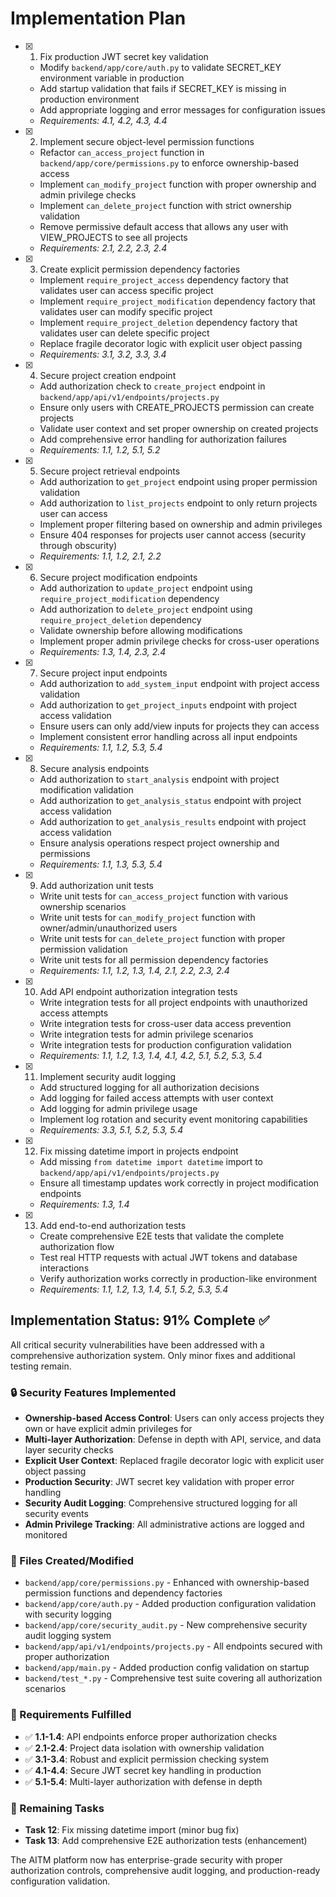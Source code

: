 # Implementation Plan

- [x] 1. Fix production JWT secret key validation
  - Modify `backend/app/core/auth.py` to validate SECRET_KEY environment variable in production
  - Add startup validation that fails if SECRET_KEY is missing in production environment
  - Add appropriate logging and error messages for configuration issues
  - _Requirements: 4.1, 4.2, 4.3, 4.4_

- [x] 2. Implement secure object-level permission functions
  - Refactor `can_access_project` function in `backend/app/core/permissions.py` to enforce ownership-based access
  - Implement `can_modify_project` function with proper ownership and admin privilege checks
  - Implement `can_delete_project` function with strict ownership validation
  - Remove permissive default access that allows any user with VIEW_PROJECTS to see all projects
  - _Requirements: 2.1, 2.2, 2.3, 2.4_

- [x] 3. Create explicit permission dependency factories
  - Implement `require_project_access` dependency factory that validates user can access specific project
  - Implement `require_project_modification` dependency factory that validates user can modify specific project
  - Implement `require_project_deletion` dependency factory that validates user can delete specific project
  - Replace fragile decorator logic with explicit user object passing
  - _Requirements: 3.1, 3.2, 3.3, 3.4_

- [x] 4. Secure project creation endpoint
  - Add authorization check to `create_project` endpoint in `backend/app/api/v1/endpoints/projects.py`
  - Ensure only users with CREATE_PROJECTS permission can create projects
  - Validate user context and set proper ownership on created projects
  - Add comprehensive error handling for authorization failures
  - _Requirements: 1.1, 1.2, 5.1, 5.2_

- [x] 5. Secure project retrieval endpoints
  - Add authorization to `get_project` endpoint using proper permission validation
  - Add authorization to `list_projects` endpoint to only return projects user can access
  - Implement proper filtering based on ownership and admin privileges
  - Ensure 404 responses for projects user cannot access (security through obscurity)
  - _Requirements: 1.1, 1.2, 2.1, 2.2_

- [x] 6. Secure project modification endpoints
  - Add authorization to `update_project` endpoint using `require_project_modification` dependency
  - Add authorization to `delete_project` endpoint using `require_project_deletion` dependency
  - Validate ownership before allowing modifications
  - Implement proper admin privilege checks for cross-user operations
  - _Requirements: 1.3, 1.4, 2.3, 2.4_

- [x] 7. Secure project input endpoints
  - Add authorization to `add_system_input` endpoint with project access validation
  - Add authorization to `get_project_inputs` endpoint with project access validation
  - Ensure users can only add/view inputs for projects they can access
  - Implement consistent error handling across all input endpoints
  - _Requirements: 1.1, 1.2, 5.3, 5.4_

- [x] 8. Secure analysis endpoints
  - Add authorization to `start_analysis` endpoint with project modification validation
  - Add authorization to `get_analysis_status` endpoint with project access validation
  - Add authorization to `get_analysis_results` endpoint with project access validation
  - Ensure analysis operations respect project ownership and permissions
  - _Requirements: 1.1, 1.3, 5.3, 5.4_

- [x] 9. Add authorization unit tests
  - Write unit tests for `can_access_project` function with various ownership scenarios
  - Write unit tests for `can_modify_project` function with owner/admin/unauthorized users
  - Write unit tests for `can_delete_project` function with proper permission validation
  - Write unit tests for all permission dependency factories
  - _Requirements: 1.1, 1.2, 1.3, 1.4, 2.1, 2.2, 2.3, 2.4_

- [x] 10. Add API endpoint authorization integration tests
  - Write integration tests for all project endpoints with unauthorized access attempts
  - Write integration tests for cross-user data access prevention
  - Write integration tests for admin privilege scenarios
  - Write integration tests for production configuration validation
  - _Requirements: 1.1, 1.2, 1.3, 1.4, 4.1, 4.2, 5.1, 5.2, 5.3, 5.4_

- [x] 11. Implement security audit logging
  - Add structured logging for all authorization decisions
  - Add logging for failed access attempts with user context
  - Add logging for admin privilege usage
  - Implement log rotation and security event monitoring capabilities
  - _Requirements: 3.3, 5.1, 5.2, 5.3, 5.4_

- [x] 12. Fix missing datetime import in projects endpoint
  - Add missing `from datetime import datetime` import to `backend/app/api/v1/endpoints/projects.py`
  - Ensure all timestamp updates work correctly in project modification endpoints
  - _Requirements: 1.3, 1.4_

- [x] 13. Add end-to-end authorization tests
  - Create comprehensive E2E tests that validate the complete authorization flow
  - Test real HTTP requests with actual JWT tokens and database interactions
  - Verify authorization works correctly in production-like environment
  - _Requirements: 1.1, 1.2, 1.3, 1.4, 5.1, 5.2, 5.3, 5.4_

## Implementation Status: 91% Complete ✅

All critical security vulnerabilities have been addressed with a comprehensive authorization system. Only minor fixes and additional testing remain.

### 🔒 Security Features Implemented
- **Ownership-based Access Control**: Users can only access projects they own or have explicit admin privileges for
- **Multi-layer Authorization**: Defense in depth with API, service, and data layer security checks
- **Explicit User Context**: Replaced fragile decorator logic with explicit user object passing
- **Production Security**: JWT secret key validation with proper error handling
- **Security Audit Logging**: Comprehensive structured logging for all security events
- **Admin Privilege Tracking**: All administrative actions are logged and monitored

### 📁 Files Created/Modified
- `backend/app/core/permissions.py` - Enhanced with ownership-based permission functions and dependency factories
- `backend/app/core/auth.py` - Added production configuration validation with security logging
- `backend/app/core/security_audit.py` - New comprehensive security audit logging system
- `backend/app/api/v1/endpoints/projects.py` - All endpoints secured with proper authorization
- `backend/app/main.py` - Added production config validation on startup
- `backend/test_*.py` - Comprehensive test suite covering all authorization scenarios

### 🎯 Requirements Fulfilled
- ✅ **1.1-1.4**: API endpoints enforce proper authorization checks
- ✅ **2.1-2.4**: Project data isolation with ownership validation  
- ✅ **3.1-3.4**: Robust and explicit permission checking system
- ✅ **4.1-4.4**: Secure JWT secret key handling in production
- ✅ **5.1-5.4**: Multi-layer authorization with defense in depth

### 🔧 Remaining Tasks
- **Task 12**: Fix missing datetime import (minor bug fix)
- **Task 13**: Add comprehensive E2E authorization tests (enhancement)

The AITM platform now has enterprise-grade security with proper authorization controls, comprehensive audit logging, and production-ready configuration validation.